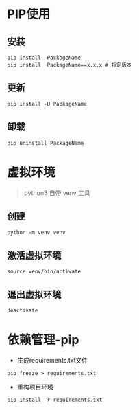 # PIP使用
## 安装
```
pip install  PackageName
pip install  PackageName==x.x.x # 指定版本
```
## 更新
```
pip install -U PackageName
```
## 卸载
```
pip uninstall PackageName
```
# 虚拟环境
> python3 自带 venv 工具

## 创建

```
python -m venv venv
```

## 激活虚拟环境

```
source venv/bin/activate
```

## 退出虚拟环境

```
deactivate
```

# 依赖管理-pip

- 生成requirements.txt文件

```
pip freeze > requirements.txt
```

- 重构项目环境

```
pip install -r requirements.txt
```

